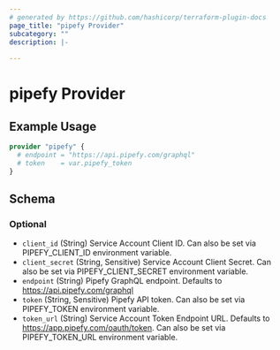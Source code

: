```yaml
---
# generated by https://github.com/hashicorp/terraform-plugin-docs
page_title: "pipefy Provider"
subcategory: ""
description: |-
  
---
```


# pipefy Provider



## Example Usage

```terraform
provider "pipefy" {
  # endpoint = "https://api.pipefy.com/graphql"
  # token    = var.pipefy_token
}
```

<!-- schema generated by tfplugindocs -->
## Schema

### Optional

- `client_id` (String) Service Account Client ID. Can also be set via PIPEFY_CLIENT_ID environment variable.
- `client_secret` (String, Sensitive) Service Account Client Secret. Can also be set via PIPEFY_CLIENT_SECRET environment variable.
- `endpoint` (String) Pipefy GraphQL endpoint. Defaults to https://api.pipefy.com/graphql
- `token` (String, Sensitive) Pipefy API token. Can also be set via PIPEFY_TOKEN environment variable.
- `token_url` (String) Service Account Token Endpoint URL. Defaults to https://app.pipefy.com/oauth/token. Can also be set via PIPEFY_TOKEN_URL environment variable.
